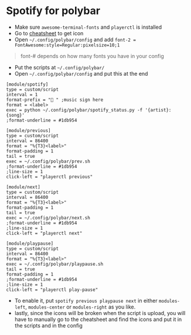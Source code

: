 # Spotify for polybar

 - Make sure `awesome-terminal-fonts` and `playerctl` is installed
 - Go to [cheatsheet](https://fontawesome.com/cheatsheet) to get icon
 - Open `~/.config/polybar/config` and add `font-2 = FontAwesome:style=Regular:pixelsize=10;1`
 > font-# depends on how many fonts you have in your config
 - Put the scripts at `~/.config/polybar/`
 - Open `~/.config/polybar/config` and put this at the end
 ```
[module/spotify]
type = custom/script
interval = 1
format-prefix = " " ;music sign here
format = <label>
exec = python ~/.config/polybar/spotify_status.py -f '{artist}: {song}'
;format-underline = #1db954

[module/previous]
type = custom/script
interval = 86400
format = "%{T3}<label>"
format-padding = 1
tail = true
exec = ~/.config/polybar/prev.sh
;format-underline = #1db954
;line-size = 1
click-left = "playerctl previous"

[module/next]
type = custom/script
interval = 86400
format = "%{T3}<label>"
format-padding = 1
tail = true
exec = ~/.config/polybar/next.sh
;format-underline = #1db954
;line-size = 1
click-left = "playerctl next"

[module/playpause]
type = custom/script
interval = 86400
format = "%{T3}<label>"
exec = ~/.config/polybar/playpause.sh
tail = true
format-padding = 1
;format-underline = #1db954
;line-size = 1
click-left = "playerctl play-pause"
```
- To enable it, put `spotify previous playpause next` in either `modules-left`, `modules-center` or `modules-right` as you like.
- lastly, since the icons will be broken when the script is upload, you will have to manually go to the cheatsheet and find the icons and put it in the scripts and in the config
